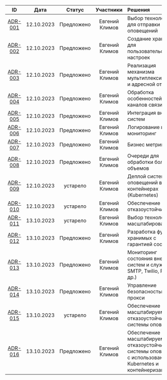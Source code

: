 
|            ID	             |   Дата	    |   Статус   |  	Участники	   | Решения                                                                                                            |
|:--------------------------:|:----------:|:----------:|:--------------:|:-------------------------------------------------------------------------------------------------------------------|
| [ADR-001](adrs/adr_001.md) | 12.10.2023 | Предложено | Евгений Климов | Выбор технологии для отправки оповещений                                                                           |
| [ADR-002](adrs/adr_002.md) | 12.10.2023 | Предложено | Евгений Климов | Создание хранилища для пользовательских настроек                                                                   |
| [ADR-003](adrs/adr_003.md) | 12.10.2023 | Предложено | Евгений Климов | Реализация механизма мультиплексирования и адресной отправки                                                       |
| [ADR-004](adrs/adr_004.md) | 12.10.2023 | Предложено | Евгений Климов | Обработка особенностей разных каналов связи                                                                        |
| [ADR-005](adrs/adr_005.md) | 12.10.2023 | Предложено | Евгений Климов | Интеграция внешних систем                                                                                          |
| [ADR-006](adrs/adr_006.md) | 12.10.2023 | Предложено | Евгений Климов | Логирование и мониторинг                                                                                           |
| [ADR-007](adrs/adr_007.md) | 12.10.2023 | Предложено | Евгений Климов | Бизнес метрики                                                                                                     |
| [ADR-008](adrs/adr_008.md) | 12.10.2023 | Предложено | Евгений Климов | Очереди для обработки больших объемов                                                                              |
| [ADR-009](adrs/adr_009.md) | 12.10.2023 |  устарело  | Евгений Климов | Деплой системы оповещений в контейнерах (Kubernetes)                                                               |
| [ADR-010](adrs/adr_010.md) | 12.10.2023 |  устарело  | Евгений Климов | Обеспечение отказоустойчивости                                                                                     |
| [ADR-011](adrs/adr_011.md) | 13.10.2023 |  устарело  | Евгений Климов | Выбор технологии масштабирования                                                                                   |
| [ADR-012](adrs/adr_012.md) | 13.10.2023 | Предложено | Евгений Климов | Разработка функции хранимых с гарантией сообщений                                                                  |
| [ADR-013](adrs/adr_013.md) | 13.10.2023 | Предложено | Евгений Климов | Мониторинг состояния внешних систем и служб (APN, SMTP, Twilio, FCM и др.)                                         |
| [ADR-014](adrs/adr_014.md) | 13.10.2023 | Предложено | Евгений Климов | Управление безопасностью и прокси                                                                                  |
| [ADR-015](adrs/adr_015.md) | 13.10.2023 |  устарело  | Евгений Климов | Обеспечение масштабируемости и отказоустойчивости системы оповещений                                               |
| [ADR-016](adrs/adr_016.md) | 13.10.2023 | Предложено | Евгений Климов | Обеспечение масштабируемости и отказоустойчивости системы оповещений с использованием Kubernetes и контейнеризации |
